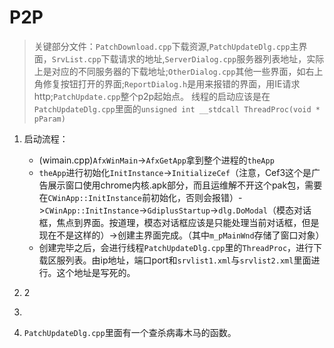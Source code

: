# P2P
> 关键部分文件：`PatchDownload.cpp`下载资源,`PatchUpdateDlg.cpp`主界面，`SrvList.cpp`下载请求的地址,`ServerDialog.cpp`服务器列表地址，实际上是对应的不同服务器的下载地址;`OtherDialog.cpp`其他一些界面，如右上角修复按钮打开的界面;`ReportDialog.h`是用来报错的界面，用IE请求http;`PatchUpdate.cpp`整个p2p起始点。
>线程的启动应该是在`PatchUpdateDlg.cpp`里面的`unsigned int __stdcall ThreadProc(void * pParam)`
1. 启动流程：
    - (wimain.cpp)`AfxWinMain`->`AfxGetApp`拿到整个进程的`theApp`
    - `theApp`进行初始化`InitInstance`->`InitializeCef`（注意，Cef3这个是广告展示窗口使用chrome内核.apk部分，而且运维解不开这个pak包，需要在`CWinApp::InitInstance`前初始化，否则会报错）->`CWinApp::InitInstance`->`GdiplusStartup`->`dlg.DoModal`（模态对话框，焦点到界面。按道理，模态对话框应该是只能处理当前对话框，但是现在不是这样的）->创建主界面完成。（其中`m_pMainWnd`存储了窗口对象）
    - 创建完毕之后，会进行线程`PatchUpdateDlg.cpp`里的`ThreadProc`，进行下载区服列表。由ip地址，端口port和`srvlist1.xml`与`srvlist2.xml`里面进行。这个地址是写死的。

2. 2
3. 
4. `PatchUpdateDlg.cpp`里面有一个查杀病毒木马的函数。